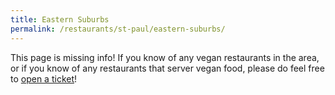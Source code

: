 ```yaml
---
title: Eastern Suburbs
permalink: /restaurants/st-paul/eastern-suburbs/
---
```


This page is missing info! If you know of any vegan restaurants in the
area, or if you know of any restaurants that server vegan food, please
do feel free to
[open a ticket](https://todo.sr.ht/~mjorgensen/veganmsp.com)!
